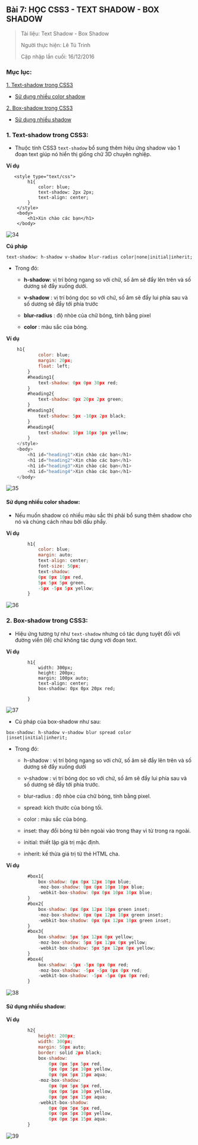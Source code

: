 ## Bài 7: HỌC CSS3 - TEXT SHADOW - BOX SHADOW

> Tài liệu: Text Shadow - Box Shadow
>
> Người thực hiện: Lê Tú Trinh
>
> Cập nhập lần cuối: 16/12/2016

### Mục lục:

[1. Text-shadow trong CSS3](#1)

- [Sử dụng nhiều color shadow](#1.1)

[2. Box-shadow trong CSS3](#2)

- [Sử dụng nhiều shadow](#2.1)

<a name="1"></a>
### 1. Text-shadow trong CSS3:

- Thuộc tính CSS3 `text-shadow` bổ sung thêm hiệu ứng shadow vào 1 đoạn text giúp nó hiển thị giống chữ 3D chuyên nghiệp.

**Ví dụ**
```
   <style type="text/css">
        h1{
            color: blue;
            text-shadow: 2px 2px;
            text-align: center;
        }
    </style>
    <body>
        <h1>Xin chào các bạn</h1>
    </body>
```

![34](https://github.com/TrinhTu/web_developer/blob/master/Task18_CSS3_Course/image/34.png)

**Cú pháp**

`text-shadow: h-shadow v-shadow blur-radius color|none|initial|inherit;`

- Trong đó:

    - **h-shadow**: vị trí bóng ngang so với chữ, số âm sẽ đẩy lên trên và số dương sẽ đẩy xuống dưới.

    - **v-shadow** : vị trí bóng dọc so với chứ, số âm sẽ đẩy lui phía sau và số dương sẽ đẩy tới phía trước

    - **blur-radius** : độ nhòe của chữ bóng, tính bằng pixel

    - **color** : màu sắc của bóng.

**Ví dụ**

```javascript
    h1{
            color: blue;
            margin: 20px;
            float: left;
        }
        #heading1{
            text-shadow: 0px 0px 30px red;
        }
        #heading2{
            text-shadow: 0px 20px 2px green;
        }
        #heading3{
            text-shadow: 5px -10px 2px black;
        }
        #heading4{
            text-shadow: 10px 10px 5px yellow;
        }
    </style>
    <body>
        <h1 id="heading1">Xin chào các bạn</h1>
        <h1 id="heading2">Xin chào các bạn</h1>
        <h1 id="heading3">Xin chào các bạn</h1>
        <h1 id="heading4">Xin chào các bạn</h1>
    </body>
```

![35](https://github.com/TrinhTu/web_developer/blob/master/Task18_CSS3_Course/image/35.png)

<a name="1.1"></a>
#### Sử dụng nhiều color shadow:

- Nếu muốn shadow có nhiều màu sắc thì phải bổ sung thêm shadow cho nó và chúng cách nhau bởi dấu phẩy.

**Ví dụ**

```javascript
        h1{
            color: blue;
            margin: auto;
            text-align: center;
            font-size: 50px;
            text-shadow:
            0px 0px 10px red,
            5px 5px 5px green,
            -5px -5px 5px yellow;
        }
```

![36](https://github.com/TrinhTu/web_developer/blob/master/Task18_CSS3_Course/image/36.png)

<a name="2"></a>
### 2. Box-shadow trong CSS3:

- Hiệu ứng tương tự như `text-shadow` nhưng có tác dụng tuyệt đối với đường viền (lề) chứ không tác dụng với đoạn text.

**Ví dụ**

```
        h1{
            width: 300px;
            height: 200px;
            margin: 100px auto;
            text-align: center;
            box-shadow: 0px 0px 20px red;
           
        }
```

![37](https://github.com/TrinhTu/web_developer/blob/master/Task18_CSS3_Course/image/37.png)

- Cú pháp của box-shadow như sau:

`box-shadow: h-shadow v-shadow blur spread color |inset|initial|inherit;`

- Trong đó:

    - h-shadow : vị trí bóng ngang so với chữ, số âm sẽ đẩy lên trên và số dương sẽ đẩy xuống dưới

    - v-shadow : vị trí bóng dọc so với chứ, số âm sẽ đẩy lui phía sau và số dương sẽ đẩy tới phía trước.

    - blur-radius : độ nhòe của chữ bóng, tính bằng pixel.

    - spread: kích thước của bóng tối.

    - color : màu sắc của bóng.

    - inset: thay đổi bóng từ bên ngoài vào trong thay vì từ trong ra ngoài.

    - initial: thiết lập giá trị mặc định.

    - inherit: kế thừa giá trị từ thẻ HTML cha.

**Ví dụ**

```javascript
        #box1{
            box-shadow: 0px 0px 12px 10px blue;
            -moz-box-shadow: 0px 0px 10px 10px blue;
            -webkit-box-shadow: 0px 0px 10px 10px blue;
        }
        #box2{
            box-shadow: 0px 0px 12px 10px green inset;
            -moz-box-shadow: 0px 0px 12px 10px green inset;
            -webkit-box-shadow: 0px 0px 12px 10px green inset;
        }
        #box3{
            box-shadow: 5px 5px 12px 0px yellow;
            -moz-box-shadow: 5px 5px 12px 0px yellow;
            -webkit-box-shadow: 5px 5px 12px 0px yellow;
        }
        #box4{
            box-shadow: -5px -5px 0px 0px red;
            -moz-box-shadow: -5px -5px 0px 0px red;
            -webkit-box-shadow: -5px -5px 0px 0px red;
        }
```

![38](https://github.com/TrinhTu/web_developer/blob/master/Task18_CSS3_Course/image/38.png)

<a name="2.1"></a>
#### Sử dụng nhiều shadow:

**Ví dụ**

```javascript
        h2{
            height: 200px;
            width: 300px;
            margin: 50px auto;
            border: solid 2px black;
            box-shadow: 
                0px 0px 5px 5px red,
                0px 0px 5px 10px yellow,
                0px 0px 5px 15px aqua;
            -moz-box-shadow: 
                0px 0px 5px 5px red,
                0px 0px 5px 10px yellow,
                0px 0px 5px 15px aqua;
            -webkit-box-shadow: 
                0px 0px 5px 5px red,
                0px 0px 5px 10px yellow,
                0px 0px 5px 15px aqua;
        }
```

![39](https://github.com/TrinhTu/web_developer/blob/master/Task18_CSS3_Course/image/39.png)
